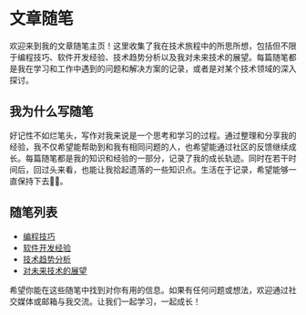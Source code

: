 # 文章随笔

欢迎来到我的文章随笔主页！这里收集了我在技术旅程中的所思所想，包括但不限于编程技巧、软件开发经验、技术趋势分析以及我对未来技术的展望。每篇随笔都是我在学习和工作中遇到的问题和解决方案的记录，或者是对某个技术领域的深入探讨。

## 我为什么写随笔

好记性不如烂笔头，写作对我来说是一个思考和学习的过程。通过整理和分享我的经验，我不仅希望能帮助到和我有相同问题的人，也希望能通过社区的反馈继续成长。每篇随笔都是我的知识和经验的一部分，记录了我的成长轨迹。同时在若干时间后，回过头来看，也能让我拾起遗落的一些知识点。生活在于记录，希望能够一直保持下去💪🏻。

## 随笔列表

- [编程技巧](/path/to/programming-tips)
- [软件开发经验](/path/to/software-development-experiences)
- [技术趋势分析](/path/to/technology-trends-analysis)
- [对未来技术的展望](/path/to/future-technology-outlook)

希望你能在这些随笔中找到对你有用的信息。如果有任何问题或想法，欢迎通过社交媒体或邮箱与我交流。让我们一起学习，一起成长！

